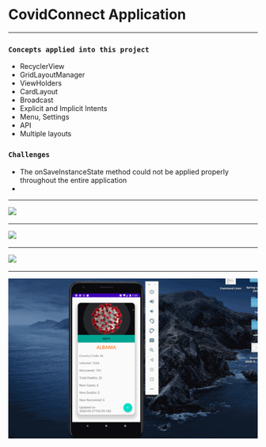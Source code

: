 # CovidConnect Application 

---
 
### `Concepts applied into this project`
<ul>
  <li>RecyclerView</li>
  <li>GridLayoutManager</li>
  <li>ViewHolders</li>
  <li>CardLayout</li>
  <li>Broadcast</li>
  <li>Explicit and Implicit Intents</li>
  <li>Menu, Settings</li>
  <li>API</li>
  <li>Multiple layouts</li>
 </ul>

 
 ### `Challenges`
 <ul>
  <li>The onSaveInstanceState method could not be applied properly throughout the entire application<li>
  
 </ul>


---

![](covid.gif)

---

![](covid1.gif)

---

![](covid2.gif)

---

![](covid3.gif)
